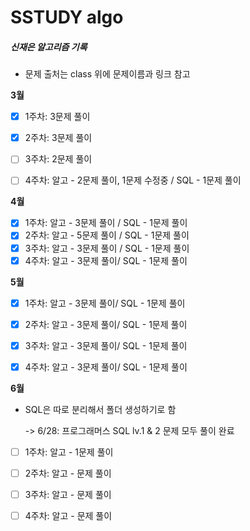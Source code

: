 # SSTUDY algo

##### 신재은 알고리즘 기록

- 문제 출처는 class 위에 문제이름과 링크 참고

**3월**

- [x] 1주차: 3문제 풀이

- [x] 2주차: 3문제 풀이

- [ ] 3주차: 2문제 풀이

- [ ] 4주차: 알고 - 2문제 풀이, 1문제 수정중 / SQL - 1문제 풀이

**4월**

- [x] 1주차: 알고 - 3문제 풀이 / SQL - 1문제 풀이
- [x] 2주차: 알고 - 5문제 풀이 / SQL - 1문제 풀이
- [x] 3주차: 알고 - 3문제 풀이 / SQL - 1문제 풀이
- [x] 4주차: 알고 - 3문제 풀이/ SQL - 1문제 풀이

**5월**

- [x] 1주차: 알고 - 3문제 풀이/ SQL - 1문제 풀이

- [x] 2주차: 알고 - 3문제 풀이/ SQL - 1문제 풀이

- [x] 3주차: 알고 - 3문제 풀이/ SQL - 1문제 풀이

- [x] 4주차: 알고 - 3문제 풀이/ SQL - 1문제 풀이

**6월**

- SQL은 따로 분리해서 폴더 생성하기로 함
  
  -> 6/28: 프로그래머스 SQL lv.1 & 2 문제 모두 풀이 완료

- [ ] 1주차: 알고 - 1문제 풀이

- [ ] 2주차: 알고 - 문제 풀이

- [ ] 3주차: 알고 - 문제 풀이

- [ ] 4주차: 알고 - 문제 풀이
